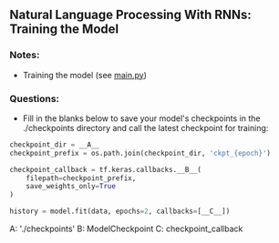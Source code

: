 ## Natural Language Processing With RNNs: Training the Model

### Notes:

- Training the model (see [main.py](main.py))

### Questions:

- Fill in the blanks below to save your model's checkpoints in the ./checkpoints directory and call the latest checkpoint for training:

```python
checkpoint_dir = __A__
checkpoint_prefix = os.path.join(checkpoint_dir, 'ckpt_{epoch}')

checkpoint_callback = tf.keras.callbacks.__B__(
    filepath=checkpoint_prefix,
    save_weights_only=True
)

history = model.fit(data, epochs=2, callbacks=[__C__])
```

A: './checkpoints' B: ModelCheckpoint C: checkpoint_callback
